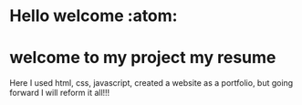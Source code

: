 # Hello welcome :atom:	

<h1> welcome to my project my resume </h1>
    <p style="font-size: 14;"> Here I used html, css, javascript, created a website as a portfolio,
    but going forward I will reform it all!!!</p>
